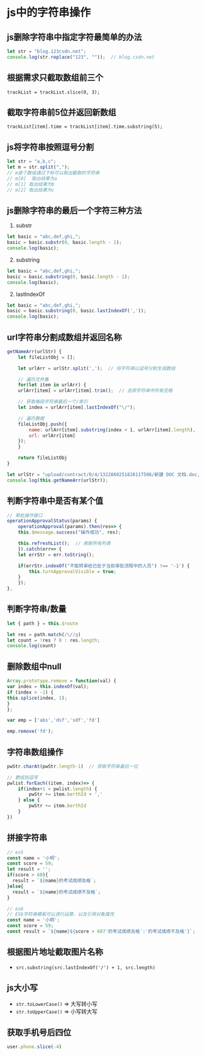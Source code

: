 # js中的字符串操作

## js删除字符串中指定字符最简单的办法
```js
let str = "blog.123csdn.net";
console.log(str.replace("123", ""));  // blog.csdn.net
```

## 根据需求只截取数组前三个
`trackList = trackList.slice(0, 3);`

## 截取字符串前5位并返回新数组
`trackList[item].time = trackList[item].time.substring(5);`

## js将字符串按照逗号分割
```js
let str = "a,b,c";
let m = str.split(",");
// m是个数组通过下标可以取出截取的字符串
// m[0]  取出结果为a
// m[1] 取出结果为b
// m[2] 取出结果为c
```

## js删除字符串的最后一个字符三种方法
1. substr
```js
let basic = "abc,def,ghi,";  
basic = basic.substr(0, basic.length - 1);
console.log(basic);
```

2. substring
```js
let basic = "abc,def,ghi,";  
basic = basic.substring(0, basic.length - 1); 
console.log(basic);
```

2. lastIndexOf
```js
let basic = "abc,def,ghi,";  
basic = basic.substring(0, basic.lastIndexOf(','));
console.log(basic);
```

## url字符串分割成数组并返回名称
```js
getNameArr(urlStr) {
    let fileListObj = [];

    let urlArr = urlStr.split(',');  // 将字符串以逗号分割生成数组

    // 遍历文件集
    for(let item in urlArr) {
    urlArr[item] = urlArr[item].trim();  // 去除字符串中所有空格

    // 获取每段字符串最后一个/索引
    let index = urlArr[item].lastIndexOf("\/");

    // 遍历数据
    fileListObj.push({
        name: urlArr[item].substring(index + 1, urlArr[item].length),
        url: urlArr[item]
    });
    }

    return fileListObj
}

let urlStr = "upload/contract/0/4/1322860251828117506/新建 DOC 文档.doc, upload/contract/0/4/1322860251828117506/新建 DOC 文档 (2).doc";
console.log(this.getNameArr(urlStr));
```

## 判断字符串中是否有某个值
```js
// 审批操作接口
operationApprovalStatus(params) {
    operationApproval(params).then(res=> {
    this.$message.success("操作成功", res);

    this.refreshList();  // 刷新所有列表
    }).catch(err=> {
    let errStr = err.toString();

    if(errStr.indexOf("不能转审给已处于当前审批流程中的人员") !== '-1') {
        this.turnApprovalVisible = true;
    }
    });
},
```

## 判断字符串/数量
```js
let { path } = this.$route

let res = path.match(/\//g)
let count = !res ? 0 : res.length;
console.log(count)
```

## 删除数组中null
```js
Array.prototype.remove = function(val) {
var index = this.indexOf(val);
if (index > -1) {
this.splice(index, 1);
}
};

var emp = ['abs','dsf','sdf','fd']

emp.remove('fd');
```

## 字符串数组操作
```js
pwStr.charAt(pwStr.length-1)  // 获取字符串最后一位

// 数组加逗号
pwlist.forEach((item, index)=> {
    if(index+1 < pwlist.length) {
        pwStr += item.berthId + ','
    } else {
        pwStr += item.berthId
    }
})
```

## 拼接字符串
```js
// es5
const name = '小明';
const score = 59;
let result = '';
if(score > 60){
  result = `${name}的考试成绩及格`; 
}else{
  result = `${name}的考试成绩不及格`; 
}

// es6
// ES6字符串模板可以进行运算，以及引用对象属性
const name = '小明';
const score = 59;
const result = `${name}${score > 60?'的考试成绩及格':'的考试成绩不及格'}`;
```

## 根据图片地址截取图片名称
- `src.substring(src.lastIndexOf('/') + 1, src.length)`

## js大小写
- `str.toLowerCase()` => 大写转小写
- `str.toUpperCase()` => 小写转大写

## 获取手机号后四位
```js
user.phone.slice(-4)
```